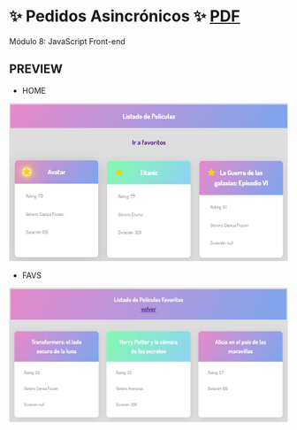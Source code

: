 # :sparkles: Pedidos Asincrónicos :sparkles: [PDF](https://github.com/EveNavarro/Asincronicos/blob/master/public/M08C04%20-%20%20Ejercitaci%C3%B3n%20-%20Pedidos%20asincr%C3%B3nicos%20con%20JS.pdf)
Módulo 8: JavaScript Front-end

## PREVIEW 

  - HOME
  
  <img src="https://github.com/EveNavarro/Asincronicos/blob/master/public/img/home.png"/>
  
  - FAVS
  
  <img src="https://github.com/EveNavarro/Asincronicos/blob/master/public/img/favs.png"/>
